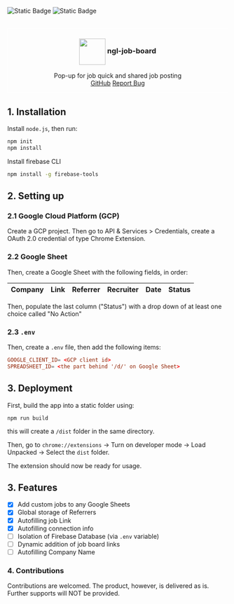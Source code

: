 ![Static Badge](https://img.shields.io/badge/LICENSE-ISC-orange)
![Static Badge](https://img.shields.io/badge/STATUS-BUILD_SUCCESS-green)

<br />
<div align="center" style="border-style: solid; border-width: 1px; border-color: white">
    
<h3 align="center"><image align="center" src="icons/icon48.png" style="width: 60px"/> ngl-job-board</h3>
  <p align="center">
    Pop-up for job quick and shared job posting
    <br />
    <a href="https://github.com/dmtrung14-misc/ngl-job">GitHub</a>
    <a href="https://github.com/dmtrung14-misc/ngl-job/issues">Report Bug</a>
  </p>
</div>

## 1. Installation
Install `node.js`, then run:
```bash
npm init
npm install
```

Install firebase CLI
```bash
npm install -g firebase-tools
```

## 2. Setting up
### 2.1 Google Cloud Platform (GCP)
Create a GCP project. Then go to API & Services > Credentials, create a OAuth 2.0 credential of type Chrome Extension.

### 2.2 Google Sheet
Then, create a Google Sheet with the following fields, in order:

| Company 	| Link 	| Referrer 	| Recruiter 	| Date 	| Status 	|
|---	|---	|---	|---	|---	|---	|

Then, populate the last column ("Status") with a drop down of at least one choice called "No Action"

### 2.3 `.env`
Then, create a `.env` file, then add the following items:
```conf
GOOGLE_CLIENT_ID= <GCP client id>
SPREADSHEET_ID= <the part behind '/d/' on Google Sheet>
```

## 3. Deployment
First, build the app into a static folder using:
```
npm run build
```
this will create a `/dist` folder in the same directory.

Then, go to `chrome://extensions` -> Turn on developer mode -> Load Unpacked -> Select the `dist` folder.

The extension should now be ready for usage.

## 3. Features
- [x] Add custom jobs to any Google Sheets
- [x] Global storage of Referrers
- [x] Autofilling job Link
- [x] Autofilling connection info
- [ ] Isolation of Firebase Database (via `.env` variable)
- [ ] Dynamic addition of job board links
- [ ] Autofilling Company Name

### 4. Contributions
Contributions are welcomed. The product, however, is delivered as is. Further supports will NOT be provided.
